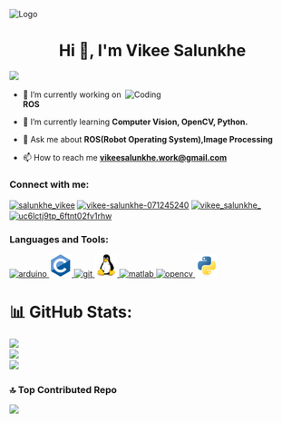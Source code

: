 ![Logo](https://media.licdn.com/dms/image/D5616AQE9vwGx9w2ezg/profile-displaybackgroundimage-shrink_350_1400/0/1680514944035?e=1692230400&v=beta&t=zT1Q_O-TzOobYvgOfASmxMVJE1sb8QMx_AVSCYGSjCs)

<h1 align="center">Hi 👋, I'm Vikee Salunkhe</h1>

[![](https://visitcount.itsvg.in/api?id=vikeeSalunkhe&icon=0&color=0)](https://visitcount.itsvg.in)

<img align="right" alt="Coding" width="300" src="https://fcit.usf.edu/matrix/wp-content/uploads/2017/01/DanceBot-3-LG.gif">

- 🔭 I’m currently working on **ROS**

- 🌱 I’m currently learning **Computer Vision, OpenCV, Python.**

- 💬 Ask me about **ROS(Robot Operating System),Image Processing**

- 📫 How to reach me **vikeesalunkhe.work@gmail.com**

<h3 align="left">Connect with me:</h3>
<p align="left">
<a href="https://twitter.com/salunkhe_vikee" target="blank"><img align="center" src="https://raw.githubusercontent.com/rahuldkjain/github-profile-readme-generator/master/src/images/icons/Social/twitter.svg" alt="salunkhe_vikee" height="30" width="40" /></a>
<a href="https://linkedin.com/in/vikee-salunkhe-071245240" target="blank"><img align="center" src="https://raw.githubusercontent.com/rahuldkjain/github-profile-readme-generator/master/src/images/icons/Social/linked-in-alt.svg" alt="vikee-salunkhe-071245240" height="30" width="40" /></a>
<a href="https://instagram.com/vikee_salunkhe_" target="blank"><img align="center" src="https://raw.githubusercontent.com/rahuldkjain/github-profile-readme-generator/master/src/images/icons/Social/instagram.svg" alt="vikee_salunkhe_" height="30" width="40" /></a>
<a href="https://www.youtube.com/channel/UC6LCTJ9tP_6ftnT02fV1RHw" target="blank"><img align="center" src="https://raw.githubusercontent.com/rahuldkjain/github-profile-readme-generator/master/src/images/icons/Social/youtube.svg" alt="uc6lctj9tp_6ftnt02fv1rhw" height="30" width="40" /></a>
</p>

<h3 align="left">Languages and Tools:</h3>
<p align="left"> <a href="https://www.arduino.cc/" target="_blank" rel="noreferrer"> <img src="https://cdn.worldvectorlogo.com/logos/arduino-1.svg" alt="arduino" width="40" height="40"/> </a> <a href="https://www.cprogramming.com/" target="_blank" rel="noreferrer"> <img src="https://raw.githubusercontent.com/devicons/devicon/master/icons/c/c-original.svg" alt="c" width="40" height="40"/> </a> <a href="https://git-scm.com/" target="_blank" rel="noreferrer"> <img src="https://www.vectorlogo.zone/logos/git-scm/git-scm-icon.svg" alt="git" width="40" height="40"/> </a> <a href="https://www.linux.org/" target="_blank" rel="noreferrer"> <img src="https://raw.githubusercontent.com/devicons/devicon/master/icons/linux/linux-original.svg" alt="linux" width="40" height="40"/> </a> <a href="https://www.mathworks.com/" target="_blank" rel="noreferrer"> <img src="https://upload.wikimedia.org/wikipedia/commons/2/21/Matlab_Logo.png" alt="matlab" width="40" height="40"/> </a> <a href="https://opencv.org/" target="_blank" rel="noreferrer"> <img src="https://www.vectorlogo.zone/logos/opencv/opencv-icon.svg" alt="opencv" width="40" height="40"/> </a> <a href="https://www.python.org" target="_blank" rel="noreferrer"> <img src="https://raw.githubusercontent.com/devicons/devicon/master/icons/python/python-original.svg" alt="python" width="40" height="40"/> </a> </p>

# 📊 GitHub Stats:
![](https://github-readme-stats.vercel.app/api?username=vikeeSalunkhe&theme=blueberry&hide_border=true&include_all_commits=false&count_private=false)<br/>
![](https://github-readme-streak-stats.herokuapp.com/?user=vikeeSalunkhe&theme=blueberry&hide_border=true)<br/>
![](https://github-readme-stats.vercel.app/api/top-langs/?username=vikeeSalunkhe&theme=blueberry&hide_border=true&include_all_commits=false&count_private=false&layout=compact)

### 🔝 Top Contributed Repo
![](https://github-contributor-stats.vercel.app/api?username=vikeeSalunkhe&limit=5&theme=algolia&combine_all_yearly_contributions=true)
